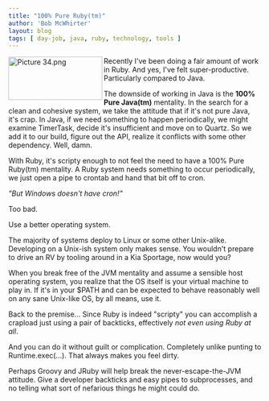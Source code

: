 ```yaml
---
title: "100% Pure Ruby(tm)"
author: 'Bob McWhirter'
layout: blog
tags: [ day-job, java, ruby, technology, tools ]
---
```

<img width="187" height="86" align="left" title="Picture 34.png" id="image87" alt="Picture 34.png" src="/blog/assets/Picture%2034.png"/>Recently I've been doing a fair amount of work in Ruby.  And yes, I've felt super-productive.  Particularly compared to Java.

The downside of working in Java is the <strong>100% Pure Java(tm)</strong> mentality.  In the search for a clean and cohesive system, we take the attitude that if it's not pure Java, it's crap.  In Java, if we need something to happen periodically, we might examine TimerTask, decide it's insufficient and move on to Quartz.  So we add it to our build, figure out the API, realize it conflicts with some other dependency.  Well, damn.

With Ruby, it's scripty enough to not feel the need to have a 100% Pure Ruby(tm) mentality.  A Ruby system needs something to occur periodically, we just open a pipe to crontab and hand that bit off to cron.

<em>"But Windows doesn't have cron!"</em>

Too bad.

Use a better operating system.

The majority of systems deploy to Linux or some other Unix-alike.  Developing on a Unix-ish system only makes sense.  You wouldn't prepare to drive an RV by tooling around in a Kia Sportage, now would you?

When you break free of the  JVM mentality and assume a sensible host operating system, you realize that the OS itself is your virtual machine to play in.  If it's in your $PATH and can be expected to behave reasonably well on any sane Unix-like OS, by all means, use it.

Back to the premise... Since Ruby is indeed "scripty" you can accomplish a crapload just using a pair of backticks, effectively <em>not even using Ruby at  all</em>.

And you can do it without guilt or complication.  Completely unlike punting to Runtime.exec(...).  That always makes you feel dirty.

Perhaps Groovy and JRuby will help break the never-escape-the-JVM attitude.  Give a developer backticks and easy pipes to subprocesses, and no telling what sort of nefarious things he might could do.
